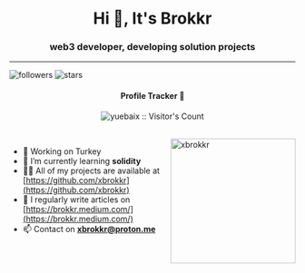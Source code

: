 <h1 align="center">Hi 👋, It's Brokkr</h1>
<h3 align="center">web3 developer, developing solution projects</h3>

---

![followers](https://img.shields.io/github/followers/xBrokkr?style=social)
![stars](https://img.shields.io/github/stars/xBrokkr?style=social)

<h4 align="center">Profile Tracker 👀</h4>
<p align="center"><img src="https://profile-counter.glitch.me/{xbrokkr}/count.svg" alt="yuebaix :: Visitor's Count" /></p>
<br/>
<img align="right" height="220px" src="https://media.giphy.com/media/H50uTdZIzW9BM0MJqA/giphy.gif" alt="xbrokkr" />

- 🔭 Working on Turkey
- 🌱 I’m currently learning **solidity**
- 👨‍💻 All of my projects are available at [https://github.com/xbrokkr](https://github.com/xbrokkr)
- 📝 I regularly write articles on [https://brokkr.medium.com/](https://brokkr.medium.com/)
- 📫 Contact on **xbrokkr@proton.me**

